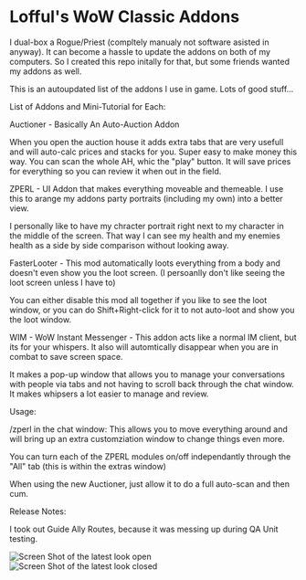 # Lofful's WoW Classic Addons
I dual-box a Rogue/Priest (compltely manualy not software asisted in anyway). It can become a hassle to update the addons on both of my computers. So I created this repo initally for that, but some friends wanted my addons as well.

This is an autoupdated list of the addons I use in game. Lots of good stuff...

List of Addons and Mini-Tutorial for Each:

Auctioner - Basically An Auto-Auction Addon

When you open the auction house it adds extra tabs that are very usefull and will auto-calc prices and stacks for you. Super easy to make money this way. You can scan the whole AH, whic the "play" button. It will save prices for everything so you can review it when out in the field.

ZPERL - UI Addon that makes everything moveable and themeable. I use this to arange my addons party portraits (including my own) into a better view.

I personally like to have my chracter portrait right next to my character in the middle of the screen. That way I can see my health and my enemies health as a side by side comparison without looking away.

FasterLooter - This mod automatically loots everything from a body and doesn't even show you the loot screen. (I persoanlly don't like seeing the loot screen unless I have to)

You can either disable this mod all together if you like to see the loot window, or you can do Shift+Right-click for it to not auto-loot and show you the loot window.

WIM - WoW Instant Messenger - This addon acts like a normal IM client, but its for your whispers. It also will automtically disappear when you are in combat to save screen space.

It makes a pop-up window that allows you to manage your conversations with people via tabs and not having to scroll back through the chat window. It makes whipsers a lot easier to manage and review.

Usage:

/zperl in the chat window: This allows you to move everything around and will bring up an extra customziation window to change things even more.

You can turn each of the ZPERL modules on/off independantly through the "All" tab (this is within the extras window)

When using the new Auctioner, just allow it to do a full auto-scan and then cum.

Release Notes:

I took out Guide Ally Routes, because it was messing up during QA Unit testing.


![Screen Shot of the latest look open](https://github.com/ZaxLofful/Lofful-s-WoW-Classic-Addons/blob/master/1080p_open.png)
![Screen Shot of the latest look closed](https://github.com/ZaxLofful/Lofful-s-WoW-Classic-Addons/blob/master/1080p_closed.png)
